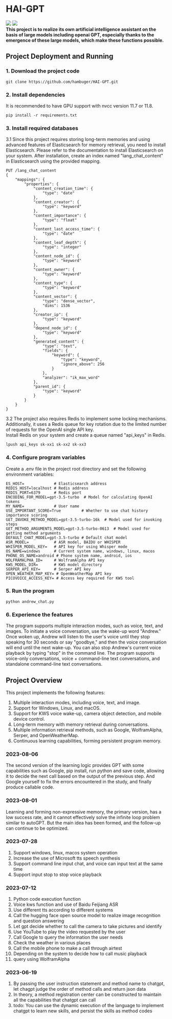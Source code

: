 # HAI-GPT

[![](https://camo.githubusercontent.com/15a53d5ec5d896319068168a27da0203156bbdb9/68747470733a2f2f6a617977636a6c6f76652e6769746875622e696f2f73622f6c616e672f656e676c6973682e737667)](README_en.md)
[![](https://camo.githubusercontent.com/cb8cb80af654f3dae14a4aa62e44bf62f16953d6/68747470733a2f2f6a617977636a6c6f76652e6769746875622e696f2f73622f6c616e672f6368696e6573652e737667)](README.md)  
**This project is to realize its own artificial intelligence assistant on the basis of large models including openai
GPT, especially thanks to the emergence of these large models, which make these functions possible.**

## Project Deployment and Running

### 1. Download the project code

```
git clone https://github.com/hambuger/HAI-GPT.git
```

### 2. Install dependencies

It is recommended to have GPU support with nvcc version 11.7 or 11.8.

```
pip install -r requirements.txt
```

### 3. Install required databases

3.1 Since this project requires storing long-term memories and using advanced features of Elasticsearch for memory
retrieval, you need to install Elasticsearch. Please refer to the documentation to install Elasticsearch on your system.
After installation, create an index named "lang_chat_content" in Elasticsearch using the provided mapping.

```
PUT /lang_chat_content
{
    "mappings": {
        "properties": {
            "content_creation_time": {
                "type": "date"
            },
            "content_creator": {
                "type": "keyword"
            },
            "content_importance": {
                "type": "float"
            },
            "content_last_access_time": {
                "type": "date"
            },
            "content_leaf_depth": {
                "type": "integer"
            },
            "content_node_id": {
                "type": "keyword"
            },
            "content_owner": {
                "type": "keyword"
            },
            "content_type": {
                "type": "keyword"
            },
            "content_vector": {
                "type": "dense_vector",
                "dims": 1536
            },
            "creator_ip": {
                "type": "keyword"
            },
            "depend_node_id": {
                "type": "keyword"
            },
            "generated_content": {
                "type": "text",
                "fields": {
                    "keyword": {
                        "type": "keyword",
                        "ignore_above": 256
                    }
                },
                "analyzer": "ik_max_word"
            },
            "parent_id": {
                "type": "keyword"
            }
        }
    }
}
```

3.2 The project also requires Redis to implement some locking mechanisms.   
Additionally, it uses a Redis queue for key rotation due to the limited number of requests for the OpenAI single API
key.  
Install Redis on your system and create a queue named "api_keys" in Redis.

```
lpush api_keys sk-xx1 sk-xx2 sk-xx3
```

### 4. Configure program variables

Create a .env file in the project root directory and set the following environment variables:

```
ES_HOST=             # Elasticsearch address
REDIS_HOST=localhost # Redis address
REDIS_PORT=6379      # Redis port
ENCODING_FOR_MODEL=gpt-3.5-turbo  # Model for calculating OpenAI tokens
MY_NAME=             # User name
USE_IMPORTANT_SCORE=True         # Whether to use chat history importance scoring
GET_INVOKE_METHOD_MODEL=gpt-3.5-turbo-16k  # Model used for invoking steps
GET_METHOD_ARGUMENTS_MODEL=gpt-3.5-turbo-0613  # Model used for getting method arguments
DEFAULT_CHAT_MODEL=gpt-3.5-turbo # Default chat model
ASR_MODEL=           # ASR model, BAIDU or WHISPER
WHISPER_MODEL_KEY=   # API key for using Whisper mode
OS_NAME=windows      # Current system name, windows, linux, macos
PHONE_OS_NAME=android # Phone system name, android, ios
WOLFRAMALPHA_ID=     # WolframAlpha API key
KWS_MODEL_DIR=       # KWS model directory
SERPER_API_KEY=      # Serper API key
OPEN_WEATHER_MAP_KEY= # OpenWeatherMap API key
PICOVOICE_ACCESS_KEY= # Access key required for KWS tool
```

### 5. Run the program

```       
python andrew_chat.py
```

### 6. Experience the features

The program supports multiple interaction modes, such as voice, text, and images. To initiate a voice conversation, use
the wake-up word "Andrew." Once woken up, Andrew will listen to the user's voice until they stop speaking for 30 seconds
or say "goodbye," and then the voice conversation will end until the next wake-up. You can also stop Andrew's current
voice playback by typing "stop" in the command line. The program supports voice-only conversations, voice + command-line
text conversations, and standalone command-line text conversations.

## Project Overview

This project implements the following features:

1. Multiple interaction modes, including voice, text, and image.
2. Support for Windows, Linux, and macOS.
3. Support for KWS voice wake-up, camera object detection, and mobile device control.
4. Long-term memory with memory retrieval during conversations.
5. Multiple information retrieval methods, such as Google, WolframAlpha, Serper, and OpenWeatherMap.
6. Continuous learning capabilities, forming persistent program memory.

### 2023-08-06
The second version of the learning logic provides GPT with some capabilities such as Google, pip install, run python and
save code, allowing it to decide the next call based on the output of the previous step.
And Google yourself to fix the errors encountered in the study, and finally produce callable code.

### 2023-08-01
Learning and forming non-expressive memory, the primary version, has a low success rate, and it cannot effectively solve
the infinite loop problem similar to autoGPT.
But the main idea has been formed, and the follow-up can continue to be optimized.

### 2023-07-28

1. Support windows, linux, macos system operation
2. Increase the use of Microsoft tts speech synthesis
3. Support command line input chat, and voice can input text at the same time
4. Support input stop to stop voice playback

### 2023-07-12

1. Python code execution function
2. Voice kws function and use of Baidu Feijiang ASR
3. Use different tts according to different systems
4. Call the hugging face open source model to realize image recognition and question answering
5. Let gpt decide whether to call the camera to take pictures and identify
6. Use YouTube to play the video requested by the user
7. Call Google to query the information the user needs
8. Check the weather in various places
9. Call the mobile phone to make a call through airtest
10. Depending on the system to decide how to call music playback
11. query using WolframAlpha

### 2023-06-19

1. By passing the user instruction statement and method name to chatgpt, let chagpt judge the order of method calls and
   return json data
2. In theory, a method registration center can be constructed to maintain all the capabilities that chatgpt can call
3. todo: You can use the dynamic execution of the language to implement chatgpt to learn new skills, and persist the
   skills as method codes